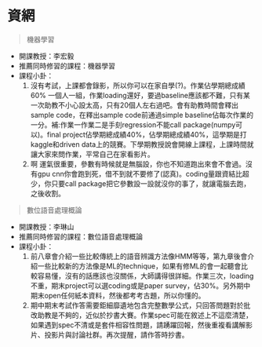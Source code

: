 # 資網

> 機器學習

* 開課教授：李宏毅
* 推薦同時修習的課程：機器學習
* 課程小卦：
  1. 沒有考試，上課都會錄影，所以你可以在家自學(?)。作業佔學期總成績60% 一個人一組，作業loading還好，要過baseline應該都不難，只有某一次助教不小心設太高，只有20個人左右過吧。會有助教時間會釋出sample code，在釋出sample code前通過simple baseline佔每次作業的一分。補:作業一作業二是手刻regression不能call package(numpy可以)。final project佔學期總成績40%，佔學期總成績40%，這學期是打kaggle和driven data上的競賽。下學期教授說會開線上課程，上課時間就讓大家來問作業，平常自己在家看影片。
  2. 啊 運氣很重要，參數有時候就是無腦設，你也不知道跑出來會不會過。沒有gpu cnn你會跑到死，借不到就不要修了(認真)。coding量跟資結比超少，你只要call package把它參數設一設就沒你的事了，就讓電腦去跑，之後收割。

> 數位語音處理概論

* 開課教授：李琳山
* 推薦同時修習的課程：數位語音處理概論
* 課程小卦：
  1. 前八章會介紹一些比較傳統上的語音辨識方法像HMM等等，第九章後會介紹一些比較新的方法像是ML的technique，如果有修ML的會一起聽會比較容易懂，沒有的話應該也沒關係，大師講得很詳細。作業三次，loading不重，期末project可以選coding或是paper survey，佔30%。另外期中期末open任何紙本資料，然後都考考古題，所以你懂的。
  2. 期中期末考試作答需要鉅細靡遺地包含完整數學公式，只回答問題對於批改助教是不夠的，近似於抄書大賽。作業spec可能在敘述上不這麼清楚，如果遇到spec不清或是套件相容性問題，請踴躍回報，然後重複看講解影片、投影片與討論社群。再次提醒，請作答時抄書。
